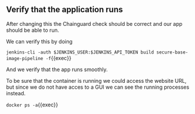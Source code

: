 ## Verify that the application runs
After changing this the Chainguard check should be correct and our app should be able to run.

We can verify this by doing

`jenkins-cli -auth $JENKINS_USER:$JENKINS_API_TOKEN build secure-base-image-pipeline -f`{{exec}}

And we verify that the app runs smoothly.

To be sure that the container is running we could access the website URL, but since we do not have acces to a GUI we can see the running processes instead.

`docker ps -a`{{exec}}